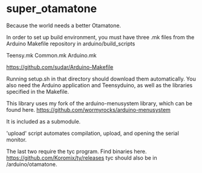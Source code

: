# super_otamatone

Because the world needs a better Otamatone.

In order to set up build environment, you must have three .mk files from the Arduino Makefile repository in arduino/build_scripts

Teensy.mk
Common.mk
Arduino.mk

https://github.com/sudar/Arduino-Makefile

Running setup.sh in that directory should download them automatically.
You also need the Arduino application and Teensyduino, as well as the libraries specified in the Makefile.

This library uses my fork of the arduino-menusystem library, which can be found here.
https://github.com/wormyrocks/arduino-menusystem

It is included as a submodule.

'upload' script automates compilation, upload, and opening the serial monitor.

The last two require the tyc program. Find binaries here. https://github.com/Koromix/ty/releases
tyc should also be in /arduino/otamatone.

